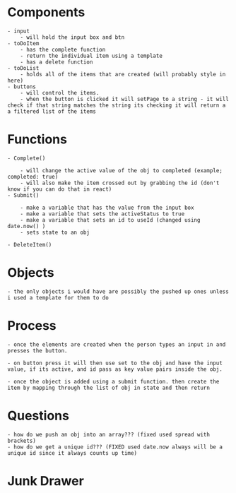 # Components
    - input
        - will hold the input box and btn
    - toDoItem
        - has the complete function
        - return the individual item using a template
        - has a delete function 
    - toDoList
        - holds all of the items that are created (will probably style in here)
    - buttons
        - will control the items. 
        - when the button is clicked it will setPage to a string - it will check if that string matches the string its checking it will return a a filtered list of the items
# Functions
    - Complete()

        - will change the active value of the obj to completed (example; completed: true)
        - will also make the item crossed out by grabbing the id (don't know if you can do that in react)
    - Submit()

        - make a variable that has the value from the input box
        - make a variable that sets the activeStatus to true
        - make a variable that sets an id to useId (changed using date.now() )
        - sets state to an obj

    - DeleteItem()

# Objects
    - the only objects i would have are possibly the pushed up ones unless i used a template for them to do
# Process
    - once the elements are created when the person types an input in and presses the button.

    - on button press it will then use set to the obj and have the input value, if its active, and id pass as key value pairs inside the obj.

    - once the object is added using a submit function. then create the item by mapping through the list of obj in state and then return 
# Questions
    - how do we push an obj into an array??? (fixed used spread with brackets)
    - how do we get a unique id??? (FIXED used date.now always will be a unique id since it always counts up time)
# Junk Drawer

